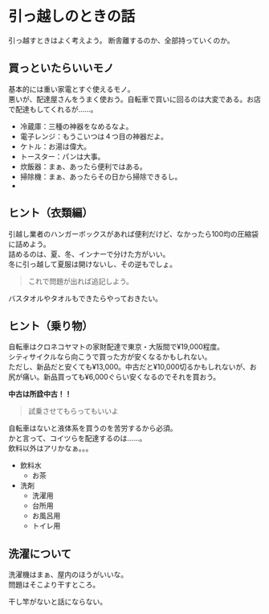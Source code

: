 # 引っ越しのときの話

引っ越すときはよく考えよう。
断舎離するのか、全部持っていくのか。

## 買っといたらいいモノ

基本的には重い家電とすぐ使えるモノ。  
悪いが、配達屋さんをうまく使おう。自転車で買いに回るのは大変である。お店で配達もしてくれるが……。

- 冷蔵庫：三種の神器をなめるなよ。
- 電子レンジ：もうこいつは４つ目の神器だよ。
- ケトル：お湯は偉大。
- トースター：パンは大事。
- 炊飯器：まぁ、あったら便利ではある。
- 掃除機：まぁ、あったらその日から掃除できるし。
- 

## ヒント（衣類編）

引越し業者のハンガーボックスがあれば便利だけど、なかったら100均の圧縮袋に詰めよう。  
詰めるのは、夏、冬、インナーで分けた方がいい。  
冬に引っ越して夏服は開けないし、その逆もでしょ。

> これで問題が出れば追記しよう。

バスタオルやタオルもできたらやっておきたい。

## ヒント（乗り物）

自転車はクロネコヤマトの家財配達で東京・大阪間で¥19,000程度。  
シティサイクルなら向こうで買った方が安くなるかもしれない。  
ただし、新品だと安くても¥13,000。中古だと¥10,000切るかもしれないが、お尻が痛い。新品買っても¥6,000ぐらい安くなるのでそれを買おう。

**中古は所詮中古！！**

> 試乗させてもらってもいいよ

自転車はないと液体系を買うのを苦労するから必須。  
かと言って、コイツらを配達するのは……。  
飲料以外はアリかなぁ。。。

- 飲料水
  - お茶
- 洗剤
  - 洗濯用
  - 台所用
  - お風呂用
  - トイレ用

## 洗濯について

洗濯機はまぁ、屋内のほうがいいな。  
問題はそこより干すところ。

干し竿がないと話にならない。

## 
